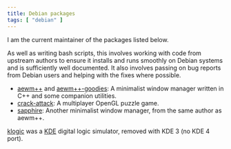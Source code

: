```yaml
---
title: Debian packages
tags: [ "debian" ]
---
```


I am the current maintainer of the packages listed below.

<!--more-->

As well as writing bash scripts, this involves working with code from upstream authors to ensure it installs and runs smoothly on Debian systems and is sufficiently well documented. It also involves passing on bug reports from Debian users and helping with the fixes where possible.

- [aewm++](https://packages.debian.org/src:aewm++) and [aewm++-goodies](https://packages.debian.org/src:aewm++): A minimalist window manager written in C++ and some companion utilities.
- [crack-attack](https://packages.debian.org/src:crack-attack): A multiplayer OpenGL puzzle game.
- [sapphire](https://packages.debian.org/src:sapphire): Another minimalist window manager, from the same author as aewm++.

[klogic](https://packages.debian.org/src:klogic) was a [KDE](https://kde.org/) digital logic simulator, removed with KDE 3 (no KDE 4 port).
